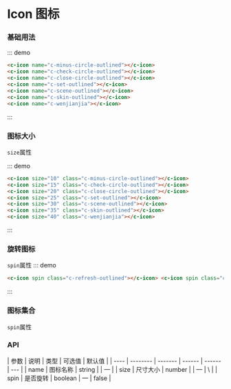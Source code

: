 # Icon 图标

### 基础用法

::: demo

```html
<c-icon name="c-minus-circle-outlined"></c-icon>
<c-icon name="c-check-circle-outlined"></c-icon>
<c-icon name="c-close-circle-outlined"></c-icon>
<c-icon name="c-set-outlined"></c-icon>
<c-icon name="c-scene-outlined"></c-icon>
<c-icon name="c-skin-outlined"></c-icon>
<c-icon name="c-wenjianjia"></c-icon>
```

:::

### 图标大小

`size`属性

::: demo

```html
<c-icon size="10" class="c-minus-circle-outlined"></c-icon>
<c-icon size="15" class="c-check-circle-outlined"></c-icon>
<c-icon size="20" class="c-close-circle-outlined"></c-icon>
<c-icon size="25" class="c-set-outlined"></c-icon>
<c-icon size="30" class="c-scene-outlined"></c-icon>
<c-icon size="35" class="c-skin-outlined"></c-icon>
<c-icon size="40" class="c-wenjianjia"></c-icon>
```

:::

### 旋转图标

`spin`属性
::: demo

```html
<c-icon spin class="c-refresh-outlined"></c-icon> <c-icon spin class="c-refresh-double-outlined"></c-icon>
```

:::

### 图标集合

`spin`属性
<IconList/>

### API

| 参数 | 说明     | 类型    | 可选值 | 默认值 |
| ---- | -------- | ------- | ------ | ------ | --- |
| name | 图标名称 | string  |        | —      |
| size | 尺寸大小 | number  |        | —      | \   |
| spin | 是否旋转 | boolean | —      | false  |
